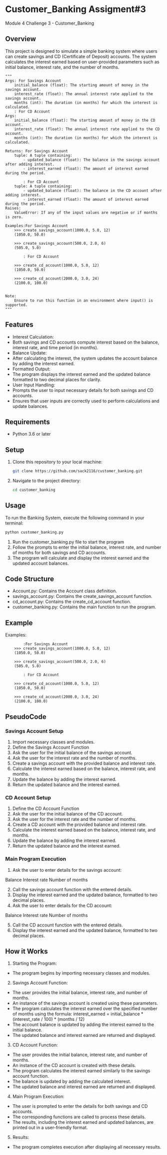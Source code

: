 # Customer_Banking Assigment#3
Module 4 Challenge 3 - Customer_Banking

## Overview

This project is designed to simulate a simple banking system where users can create savings and CD (Certificate of Deposit) accounts. The system calculates the interest earned based on user-provided parameters such as initial balance, interest rate, and the number of months.

    """
    Args: For Savings Account
        initial_balance (float): The starting amount of money in the savings account.
        interest_rate (float): The annual interest rate applied to the savings account.
        months (int): The duration (in months) for which the interest is calculated.
        : For CD Account
    Args:
        initial_balance (float): The starting amount of money in the CD account.
        interest_rate (float): The annual interest rate applied to the CD account.
        months (int): The duration (in months) for which the interest is calculated.
        
    Returns: For Savings Account
        tuple: A tuple containing:
            - updated_balance (float): The balance in the savings account after adding interest.
            - interest_earned (float): The amount of interest earned during the period.

            : For CD Account
        tuple: A tuple containing:
            - updated_balance (float): The balance in the CD account after adding interest.
            - interest_earned (float): The amount of interest earned during the period.
    Raises:
        ValueError: If any of the input values are negative or if months is zero.

    Examples:For Savings Account
        >>> create_savings_account(1000.0, 5.0, 12)
        (1050.0, 50.0)

        >>> create_savings_account(500.0, 2.0, 6)
        (505.0, 5.0)

            : For CD Account

        >>> create_cd_account(1000.0, 5.0, 12)
        (1050.0, 50.0)

        >>> create_cd_account(2000.0, 3.0, 24)
        (2100.0, 100.0)


    Note:
        Ensure to run this function in an environment where input() is supported.
    """

## Features

- Interest Calculation:
- Both savings and CD accounts compute interest based on the balance, interest rate, and time period (in months).
- Balance Update:
- After calculating the interest, the system updates the account balance by adding the interest earned.
- Formatted Output:
- The program displays the interest earned and the updated balance formatted to two decimal places for clarity.
- User Input Handling:
- Prompts the user to input necessary details for both savings and CD accounts.
- Ensures that user inputs are correctly used to perform calculations and update balances.

## Requirements

- Python 3.6 or later

## Setup

1. Clone this repository to your local machine:
    ```sh
    git clone https://github.com/sack2116/customer_banking.git
    ```
2. Navigate to the project directory:
    ```sh customer_banking
    cd customer_banking
    ```

## Usage

To run the Banking System, execute the following command in your terminal:
```sh
python customer_banking.py
```
1. Run the customer_banking.py file to start the program
2. Follow the prompts to enter the initial balance, interest rate, and number of months for both savings and CD accounts.
3. The program will calculate and display the interest earned and the updated account balances.

## Code Structure

* Account.py: Contains the Account class definition.
* savings_account.py: Contains the create_savings_account function.
* cd_account.py: Contains the create_cd_account function.
* customer_banking.py: Contains the main function to run the program.

## Example
Examples: 

         
            :For Savings Account
        >>> create_savings_account(1000.0, 5.0, 12)
        (1050.0, 50.0)

        >>> create_savings_account(500.0, 2.0, 6)
        (505.0, 5.0)

            : For CD Account

        >>> create_cd_account(1000.0, 5.0, 12)
        (1050.0, 50.0)

        >>> create_cd_account(2000.0, 3.0, 24)
        (2100.0, 100.0)
        
## PseudoCode

### Savings Account Setup

1. Import necessary classes and modules.
2. Define the Savings Account Function
3. Ask the user for the initial balance of the savings account.
4. Ask the user for the interest rate and the number of months.
5. Create a savings account with the provided balance and interest rate.
6. Calculate the interest earned based on the balance, interest rate, and months.
7. Update the balance by adding the interest earned.
8. Return the updated balance and the interest earned.

### CD Account Setup

1. Define the CD Account Function
2. Ask the user for the initial balance of the CD account.
3. Ask the user for the interest rate and the number of months.
4. Create a CD account with the provided balance and interest rate.
5. Calculate the interest earned based on the balance, interest rate, and months.
6. Update the balance by adding the interest earned.
7. Return the updated balance and the interest earned.

### Main Program Execution

1. Ask the user to enter details for the savings account:

Balance
Interest rate
Number of months

2. Call the savings account function with the entered details.
3. Display the interest earned and the updated balance, formatted to two decimal places.
4. Ask the user to enter details for the CD account:

Balance
Interest rate
Number of months

5. Call the CD account function with the entered details.
6. Display the interest earned and the updated balance, formatted to two decimal places.

## How it Works

1. Starting the Program:
* The program begins by importing necessary classes and modules.

2. Savings Account Function:
* The user provides the initial balance, interest rate, and number of months.
* An instance of the savings account is created using these parameters.
* The program calculates the interest earned over the specified number of months using the formula:
interest_earned = initial_balance * (interest_rate / 100) * (months / 12)
* The account balance is updated by adding the interest earned to the initial balance.
* The updated balance and interest earned are returned and displayed.

3. CD Account Function:
* The user provides the initial balance, interest rate, and number of months.
* An instance of the CD account is created with these details.
* The program calculates the interest earned similarly to the savings account function.
* The balance is updated by adding the calculated interest.
* The updated balance and interest earned are returned and displayed.

4. Main Program Execution:

* The user is prompted to enter the details for both savings and CD accounts.
* The corresponding functions are called to process these details.
* The results, including the interest earned and updated balances, are printed out in a user-friendly format.

5. Results:
* The program completes execution after displaying all necessary results.


